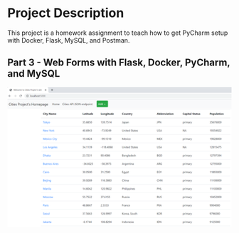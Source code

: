 # Project Description
This project is a homework assignment to teach how to get PyCharm setup with Docker, Flask, MySQL, and Postman.
## Part 3 - Web Forms with Flask, Docker, PyCharm, and MySQL
![web forms](screenshots/data.png)
